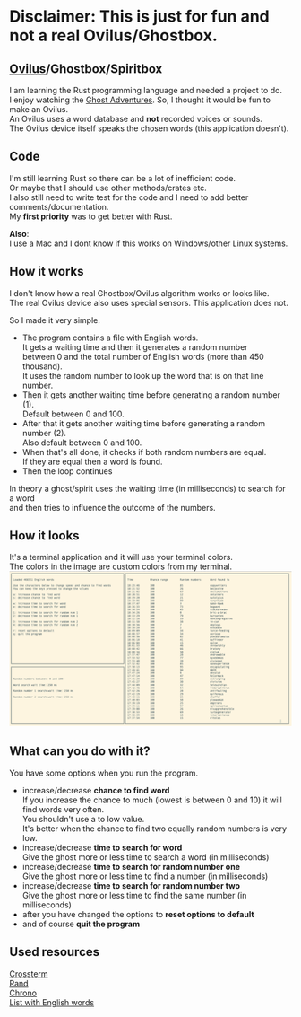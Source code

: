 # Disclaimer: This is just for fun and **not** a real Ovilus/Ghostbox.

## [Ovilus](https://rationalwiki.org/wiki/Ovilus)/Ghostbox/Spiritbox
I am learning the Rust programming language and needed a project to do.\
I enjoy watching the [Ghost Adventures](https://en.wikipedia.org/wiki/Ghost_Adventures). So, I thought it would be fun to make an Ovilus.\
An Ovilus uses a word database and **not** recorded voices or sounds.\
The Ovilus device itself speaks the chosen words (this application doesn't).

## Code
I'm still learning Rust so there can be a lot of inefficient code.\
Or maybe that I should use other methods/crates etc.\
I also still need to write test for the code and I need to add better comments/documentation.\
My **first priority** was to get better with Rust.

**Also**:\
I use a Mac and I dont know if this works on Windows/other Linux systems.

## How it works

I don't know how a real Ghostbox/Ovilus algorithm works or looks like.\
The real Ovilus device also uses special sensors. This application does not.

So I made it very simple.

- The program contains a file with English words.\
It gets a waiting time and then it generates a random number\
between 0 and the total number of English words (more than 450 thousand).\
It uses the random number to look up the word that is on that line number.
- Then it gets another waiting time before generating a random number (1).\
Default between 0 and 100.
- After that it gets another waiting time before generating a random number (2).\
Also default between 0 and 100.
- When that's all done, it checks if both random numbers are equal.\
If they are equal then a word is found.
- Then the loop continues

In theory a ghost/spirit uses the waiting time (in milliseconds) to search for a word\
and then tries to influence the outcome of the numbers.

## How it looks
It's a terminal application and it will use your terminal colors.\
The colors in the image are custom colors from my terminal.
![Screenshot](RustyGhostBoxTerminal.png)

## What can you do with it?
You have some options when you run the program.
- increase/decrease **chance to find word**\
If you increase the chance to much (lowest is between 0 and 10) it will find words very often.\
You shouldn't use a to low value.\
It's better when the chance to find two equally random numbers is very low.
- increase/decrease **time to search for word**\
Give the ghost more or less time to search a word (in milliseconds)
- increase/decrease **time to search for random number one**\
Give the ghost more or less time to find a number (in milliseconds)
- increase/decrease **time to search for random number two**\
Give the ghost more or less time to find the same number (in milliseconds)
- after you have changed the options to **reset options to default**
- and of course **quit the program**

## Used resources
[Crossterm](https://github.com/TimonPost/crossterm)\
[Rand](https://github.com/rust-random/rand)\
[Chrono](https://github.com/chronotope/chrono)\
[List with English words](https://github.com/dwyl/english-words)
